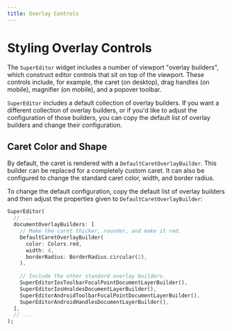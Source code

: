 ```yaml
---
title: Overlay Controls
---
```

# Styling Overlay Controls
The `SuperEditor` widget includes a number of viewport "overlay builders", which construct
editor controls that sit on top of the viewport. These controls include, for example, the
caret (on desktop), drag handles (on mobile), magnifier (on mobile), and a popover toolbar.

`SuperEditor` includes a default collection of overlay builders. If you want a different
collection of overlay builders, or if you'd like to adjust the configuration of those builders,
you can copy the default list of overlay builders and change their configuration.

## Caret Color and Shape
By default, the caret is rendered with a `DefaultCaretOverlayBuilder`. This builder can be
replaced for a completely custom caret. It can also be configured to change the standard
caret color, width, and border radius.

To change the default configuration, copy the default list of overlay builders and then
adjust the properties given to `DefaultCaretOverlayBuilder`:

```dart
SuperEditor(
  // ...
  documentOverlayBuilders: [
    // Make the caret thicker, rounder, and make it red.
    DefaultCaretOverlayBuilder(
      color: Colors.red,
      width: 4,
      borderRadius: BorderRadius.circular(2),
    ),
  
    // Include the other standard overlay builders.
    SuperEditorIosToolbarFocalPointDocumentLayerBuilder(),
    SuperEditorIosHnaldesDocumentLayerBuilder(),
    SuperEditorAndroidToolbarFocalPointDocumentLayerBuilder(),
    SuperEditorAndroidHandlesDocumentLayerBuilder(),
  ],
  // ...
);
```
